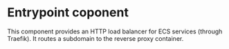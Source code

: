 # Entrypoint coponent

This component provides an HTTP load balancer for ECS services (through
Traefik). It routes a subdomain to the reverse proxy container.

